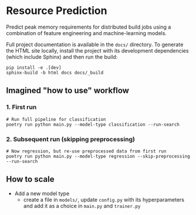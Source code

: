 # Resource Prediction

Predict peak memory requirements for distributed build jobs using a
combination of feature engineering and machine-learning models.

Full project documentation is available in the `docs/` directory. To
generate the HTML site locally, install the project with its development
dependencies (which include Sphinx) and then run the build:

```console
pip install -e .[dev]
sphinx-build -b html docs docs/_build
```

## Imagined "how to use" workflow

### 1. First run

```console
# Run full pipeline for classification
poetry run python main.py --model-type classification --run-search
```

### 2. Subsequent run (skipping preprocessing)

```console
# Now regression, but re-use preprocessed data from first run
poetry run python main.py --model-type regression --skip-preprocessing --run-search
```

## How to scale

- Add a new model type
  - create a file in `models/`, update `config.py` with its hyperparameters
    and add it as a choice in `main.py` and `trainer.py`
